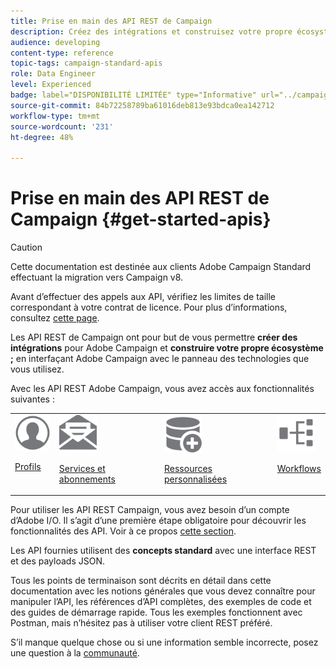 ```yaml
---
title: Prise en main des API REST de Campaign
description: Créez des intégrations et construisez votre propre écosystème en connectant Campaign à un ensemble de technologies.
audience: developing
content-type: reference
topic-tags: campaign-standard-apis
role: Data Engineer
level: Experienced
badge: label="DISPONIBILITÉ LIMITÉE" type="Informative" url="../campaign-standard-migration-home.md" tooltip="Limité aux utilisateurs migrés Campaign Standard"
source-git-commit: 84b72258789ba61016deb813e93bdca0ea142712
workflow-type: tm+mt
source-wordcount: '231'
ht-degree: 48%

---
```


# Prise en main des API REST de Campaign {#get-started-apis}

>[!CAUTION]
>
>Cette documentation est destinée aux clients Adobe Campaign Standard effectuant la migration vers Campaign v8.
>
>Avant d’effectuer des appels aux API, vérifiez les limites de taille correspondant à votre contrat de licence. Pour plus d’informations, consultez [cette page](https://helpx.adobe.com/fr/legal/product-descriptions/campaign-standard.html#RessourcesdinfrastructureinformatiqueparniveauxdeProfilsactifs).

Les API REST de Campaign ont pour but de vous permettre **créer des intégrations** pour Adobe Campaign et **construire votre propre écosystème ;** en interfaçant Adobe Campaign avec le panneau des technologies que vous utilisez.

Avec les API REST Adobe Campaign, vous avez accès aux fonctionnalités suivantes :

<table><tr>
 <td valign="top"><a href="retrieving-profiles.md"><img width="60px" alt="conditions" src="assets/icon_profile.svg"/></a><p><a href="retrieving-profiles.md">Profils</a></p></td>
<td valign="top"><a href="creating-a-service.md"><img width="60px" alt="conditions" src="assets/icon_services.svg"/></a><p><a href="creating-a-service.md">Services et abonnements</a></p></td>
<td valign="top"><a href="interacting-with-custom-resources.md"><img width="60px" alt="conditions" src="assets/icon_customresources.svg"/></a><p><a href="interacting-with-custom-resources.md">Ressources personnalisées</a></p></td>
<td valign="top"><a href="controlling-a-workflow.md"><img width="60px" alt="conditions" src="assets/icon_workflows.svg"/></a><p><a href="controlling-a-workflow.md">Workflows</a></p></td>
</tr></table>

Pour utiliser les API REST Campaign, vous avez besoin d’un compte d’Adobe I/O. Il s’agit d’une première étape obligatoire pour découvrir les fonctionnalités des API.
Voir à ce propos [cette section](setting-up-api-access.md).

Les API fournies utilisent des **concepts standard** avec une interface REST et des payloads JSON.

Tous les points de terminaison sont décrits en détail dans cette documentation avec les notions générales que vous devez connaître pour manipuler l’API, les références d’API complètes, des exemples de code et des guides de démarrage rapide. Tous les exemples fonctionnent avec Postman, mais n’hésitez pas à utiliser votre client REST préféré.

S’il manque quelque chose ou si une information semble incorrecte, posez une question à la [communauté](https://experienceleaguecommunities.adobe.com/t5/adobe-campaign-standard/ct-p/adobe-campaign-standard-community).
